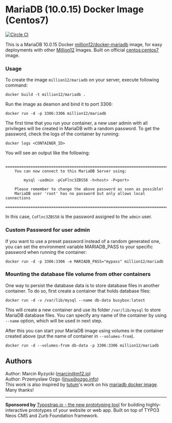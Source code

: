 # MariaDB (10.0.15) Docker Image (Centos7)
[![Circle CI](https://circleci.com/gh/million12/docker-mariadb.svg?style=svg)](https://circleci.com/gh/million12/docker-mariadb)

This is a MariaDB 10.0.15 Docker [million12/docker-mariadb](https://github.com/million12/docker-mariadb) image, for easy deployments with other [Million12](http://million12.io) Images. Built on official [centos:centos7](https://registry.hub.docker.com/_/centos/) image.  

### Usage
To create the image `million12/mariadb` on your server, execute following command:  

`docker build -t million12/mariadb .`  

Run the image as deamon and bind it to port 3306:  

`docker run -d -p 3306:3306 million12/mariadb`  

The first time that you run your container, a new user admin with all privileges will be created in MariaDB with a random password. To get the password, check the logs of the container by running:  

`docker logs <CONTAINER_ID>`  

You will see an output like the following:

```
	========================================================================
    You can now connect to this MariaDB Server using:

        mysql -uadmin -pCoFlnc3ZBS58 -h<host> -P<port>

    Please remember to change the above password as soon as possible!       
    MariaDB user 'root' has no password but only allows local connections
    ========================================================================
```  
In this case, `CoFlnc3ZBS58` is the password assigned to the `admin` user.

### Custom Password for user admin 
If you want to use a preset password instead of a random generated one, you can set the environment variable MARIADB_PASS to your specific password when running the container:  

`docker run -d -p 3306:3306 -e MARIADB_PASS="mypass" million12/mariadb`

### Mounting the database file volume from other containers
One way to persist the database data is to store database files in another container. To do so, first create a container that holds database files:  

`docker run -d -v /var/lib/mysql --name db-data busybox:latest`  

This will create a new container and use its folder `/var/lib/mysql` to store MariaDB database files. You can specify any name of the container by using `--name` option, which will be used in next step.

After this you can start your MariaDB image using volumes in the container created above (put the name of container in `--volumes-from`).  

`docker run -d --volumes-from db-data -p 3306:3306 million12/mariadb`

## Authors

Author: Marcin Ryzycki (<marcin@m12.io>)  
Author: Przemyslaw Ozgo (<linux@ozgo.info>)  
This work is also inspired by [tutum](https://github.com/tutumcloud)'s work on his [mariadb docker image](https://github.com/tutumcloud/tutum-docker-mariadb). Many thanks!

---

**Sponsored by** [Typostrap.io - the new prototyping tool](http://typostrap.io/) for building highly-interactive prototypes of your website or web app. Built on top of TYPO3 Neos CMS and Zurb Foundation framework.
